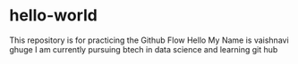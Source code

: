 # hello-world
This repository is for practicing the Github Flow
Hello My Name is vaishnavi ghuge 
I am currently pursuing btech in data science and learning git hub 
